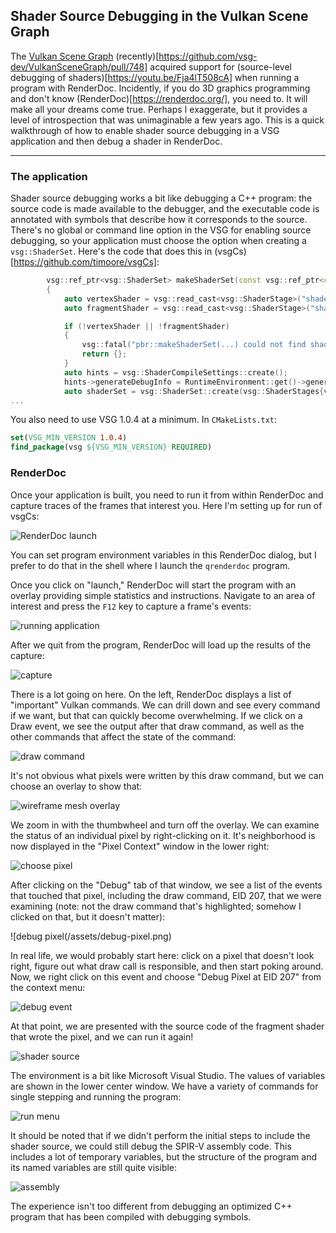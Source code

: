 ## Shader Source Debugging in the Vulkan Scene Graph

The [Vulkan Scene Graph](https://github.com/vsg-dev/VulkanSceneGraph)
(recently)[https://github.com/vsg-dev/VulkanSceneGraph/pull/748]
acquired support for (source-level debugging of shaders)[https://youtu.be/Fja4lT508cA] when running a
program with RenderDoc. Incidently, if you do 3D graphics programming
and don't know (RenderDoc)[https://renderdoc.org/], you need to. It
will make all your dreams come true. Perhaps I exaggerate,
but it provides a level of introspection that was unimaginable a few
years ago. This is a quick walkthrough of how to enable shader source
debugging in a VSG application and then debug a shader in RenderDoc.

---

### The application

Shader source debugging works a bit like debugging a C++ program: the
source code is made available to the debugger, and the executable code
is annotated with symbols that describe how it corresponds to the
source. There's no global or command line option in the VSG for
enabling source debugging, so your application must choose the option
when creating a `vsg::ShaderSet`. Here's the code that does this in
(vsgCs)[https://github.com/timoore/vsgCs]:

```C++
        vsg::ref_ptr<vsg::ShaderSet> makeShaderSet(const vsg::ref_ptr<const vsg::Options>& options)
        {
            auto vertexShader = vsg::read_cast<vsg::ShaderStage>("shaders/csstandard.vert", options);
            auto fragmentShader = vsg::read_cast<vsg::ShaderStage>("shaders/csstandard_pbr.frag", options);

            if (!vertexShader || !fragmentShader)
            {
                vsg::fatal("pbr::makeShaderSet(...) could not find shaders.");
                return {};
            }
            auto hints = vsg::ShaderCompileSettings::create();
            hints->generateDebugInfo = RuntimeEnvironment::get()->generateShaderDebugInfo;
            auto shaderSet = vsg::ShaderSet::create(vsg::ShaderStages{vertexShader, fragmentShader}, hints);
...
```

You also need to use VSG 1.0.4 at a minimum. In `CMakeLists.txt`:

```CMake
set(VSG_MIN_VERSION 1.0.4)
find_package(vsg ${VSG_MIN_VERSION} REQUIRED)
```

### RenderDoc

Once your application is built, you need to run it from within
RenderDoc and capture traces of the frames that interest you. Here I'm
setting up for run of vsgCs:

![RenderDoc launch](/assets/launch.png)

You can set program environment variables in this RenderDoc dialog,
but I prefer to do that in the shell where I launch the `qrenderdoc`
program.

Once you click on "launch," RenderDoc will start the program with an
overlay providing simple statistics and instructions. Navigate to an
area of interest and press the `F12` key to capture a frame's events:

![running application](/assets/app.png)

After we quit from the program, RenderDoc will load up the results of
the capture:

![capture](/assets/capture.png)

There is a lot going on here. On the left,  RenderDoc displays a list
of "important" Vulkan commands. We can drill down and see every
command if we want, but that can quickly become overwhelming. If we
click on a Draw event, we see the output after that draw command, as
well as the other commands that affect the state of the command:

![draw command](/assets/drawcall.png)

It's not obvious what pixels were written by this draw command, but we
can choose an overlay to show that:

![wireframe mesh overlay](/assets/hilite.png)

We zoom in with the thumbwheel and turn off the overlay. We can
examine the status of an individual pixel by right-clicking on
it. It's neighborhood is now displayed in the "Pixel Context" window
in the lower right:

![choose pixel](/assets/choose.png)

After clicking on the "Debug" tab of that window, we see a list of the
events that touched that pixel, including the draw command, EID 207, that we
were examining (note: not the draw command that's highlighted; somehow
I clicked on that, but it doesn't matter):

![debug pixel(/assets/debug-pixel.png)

In real life, we would probably start here: click on a pixel that
doesn't look right, figure out what draw call is responsible, and then
start poking around. Now, we right click on this event and choose
"Debug Pixel at EID 207" from the context menu:

![debug event](/assets/debug-event2.png)

At that point, we are presented with the source code of the fragment shader
that wrote the pixel, and we can run it again!

![shader source](/assets/shader-source.png)

The environment is a bit like Microsoft Visual Studio. The values of
variables are shown in the lower center window. We have a variety of
commands for single stepping and running the program:

![run menu](/assets/menu-crop.png)

It should be noted that if we didn't perform the initial steps to
include the shader source, we could still debug the SPIR-V assembly
code. This includes a lot of temporary variables, but the structure of
the program and its named variables are still quite visible:

![assembly](/assets/assembly.png)

The experience isn't too different from debugging an optimized C++ program that
has been compiled with debugging symbols.

